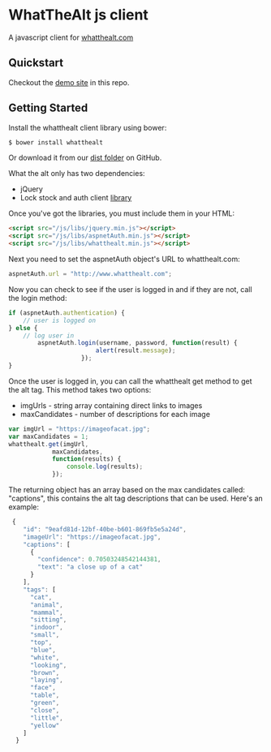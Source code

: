 # WhatTheAlt js client

A javascript client for [whatthealt.com](http://whatthealt.com)

## Quickstart

Checkout the [demo site](https://github.com/CodeHQ/whatthealt-client/tree/master/demo) in this repo.

## Getting Started

Install the whatthealt client library using bower:
```sh
$ bower install whatthealt
```
Or download it from our [dist folder](https://github.com/CodeHQ/whatthealt-client/tree/master/dist) on GitHub.

What the alt only has two dependencies:

* jQuery
* Lock stock and auth client [library](https://github.com/Halceyon/lock-stock-and-auth/tree/master/dist)
 
Once you've got the libraries, you must include them in your HTML:
```html
<script src="/js/libs/jquery.min.js"></script>
<script src="/js/libs/aspnetAuth.min.js"></script>
<script src="/js/libs/whatthealt.min.js"></script>
```

Next you need to set the aspnetAuth object's URL to whatthealt.com:

```javascript
aspnetAuth.url = "http://www.whatthealt.com";
```

Now you can check to see if the user is logged in and if they are not, call the login method:
```javascript
if (aspnetAuth.authentication) {
    // user is logged on
} else {
    // log user in
        aspnetAuth.login(username, password, function(result) {
                        alert(result.message);
                    });
}
```
Once the user is logged in, you can call the whatthealt get method to get the alt tag. This method takes two options:
* imgUrls - string array containing direct links to images
* maxCandidates - number of descriptions for each image

```javascript
var imgUrl = "https://imageofacat.jpg";
var maxCandidates = 1;
whatthealt.get(imgUrl,
            maxCandidates,
            function(results) {
                console.log(results);
            });
```
The returning object has an array based on the max candidates called: "captions", this contains the alt tag descriptions that can be used.
Here's an example:
```javascript
 {
    "id": "9eafd81d-12bf-40be-b601-869fb5e5a24d",
    "imageUrl": "https://imageofacat.jpg",
    "captions": [
      {
        "confidence": 0.70503248542144381,
        "text": "a close up of a cat"
      }
    ],
    "tags": [
      "cat",
      "animal",
      "mammal",
      "sitting",
      "indoor",
      "small",
      "top",
      "blue",
      "white",
      "looking",
      "brown",
      "laying",
      "face",
      "table",
      "green",
      "close",
      "little",
      "yellow"
    ]
  }
```
